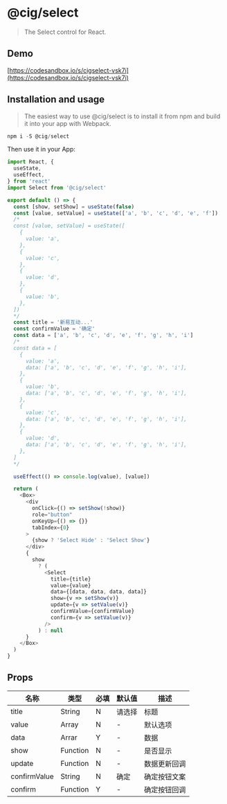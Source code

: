 # @cig/select
> The Select control for React.

## Demo
[https://codesandbox.io/s/cigselect-vsk7i](https://codesandbox.io/s/cigselect-vsk7i)

## Installation and usage
> The easiest way to use @cig/select is to install it from npm and build it into your app with Webpack.

```js
npm i -S @cig/select
```

Then use it in your App:

```js
import React, {
  useState,
  useEffect,
} from 'react'
import Select from '@cig/select'

export default () => {
  const [show, setShow] = useState(false)
  const [value, setValue] = useState(['a', 'b', 'c', 'd', 'e', 'f'])
  /*
  const [value, setValue] = useState([
    {
      value: 'a',
    },
    {
      value: 'c',
    },
    {
      value: 'd',
    },
    {
      value: 'b',
    },
  ])
  */
  const title = '新易互动...'
  const confirmValue = '确定'
  const data = ['a', 'b', 'c', 'd', 'e', 'f', 'g', 'h', 'i']
  /*
  const data = [
    {
      value: 'a',
      data: ['a', 'b', 'c', 'd', 'e', 'f', 'g', 'h', 'i'],
    },
    {
      value: 'b',
      data: ['a', 'b', 'c', 'd', 'e', 'f', 'g', 'h', 'i'],
    },
    {
      value: 'c',
      data: ['a', 'b', 'c', 'd', 'e', 'f', 'g', 'h', 'i'],
    },
    {
      value: 'd',
      data: ['a', 'b', 'c', 'd', 'e', 'f', 'g', 'h', 'i'],
    },
  ]
  */

  useEffect(() => console.log(value), [value])

  return (
    <Box>
      <div
        onClick={() => setShow(!show)}
        role="button"
        onKeyUp={() => {}}
        tabIndex={0}
      >
        {show ? 'Select Hide' : 'Select Show'}
      </div>
      {
        show
          ? (
            <Select
              title={title}
              value={value}
              data={[data, data, data, data]}
              show={v => setShow(v)}
              update={v => setValue(v)}
              confirmValue={confirmValue}
              confirm={v => setValue(v)}
            />
          ) : null
      }
    </Box>
  )
}
```

## Props

| 名称 | 类型 | 必填 | 默认值 | 描述 |
| --- | --- | --- | --- | --- |
| title | String | N | 请选择 | 标题 |
| value | Array | N | - | 默认选项 |
| data | Arrar | Y | - | 数据 |
| show | Function | N | - | 是否显示 |
| update | Function | N | - | 数据更新回调 |
| confirmValue | String | N | 确定 | 确定按钮文案 |
| confirm | Function | Y | - | 确定按钮回调 |
